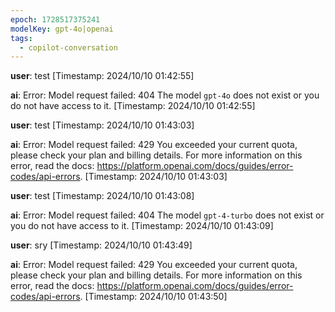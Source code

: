 ```yaml
---
epoch: 1728517375241
modelKey: gpt-4o|openai
tags:
  - copilot-conversation
---
```


**user**: test
[Timestamp: 2024/10/10 01:42:55]

**ai**: Error: Model request failed: 404 The model `gpt-4o` does not exist or you do not have access to it.
[Timestamp: 2024/10/10 01:42:55]

**user**: test
[Timestamp: 2024/10/10 01:43:03]

**ai**: Error: Model request failed: 429 You exceeded your current quota, please check your plan and billing details. For more information on this error, read the docs: https://platform.openai.com/docs/guides/error-codes/api-errors.
[Timestamp: 2024/10/10 01:43:03]

**user**: test
[Timestamp: 2024/10/10 01:43:08]

**ai**: Error: Model request failed: 404 The model `gpt-4-turbo` does not exist or you do not have access to it.
[Timestamp: 2024/10/10 01:43:09]

**user**: sry
[Timestamp: 2024/10/10 01:43:49]

**ai**: Error: Model request failed: 429 You exceeded your current quota, please check your plan and billing details. For more information on this error, read the docs: https://platform.openai.com/docs/guides/error-codes/api-errors.
[Timestamp: 2024/10/10 01:43:50]
